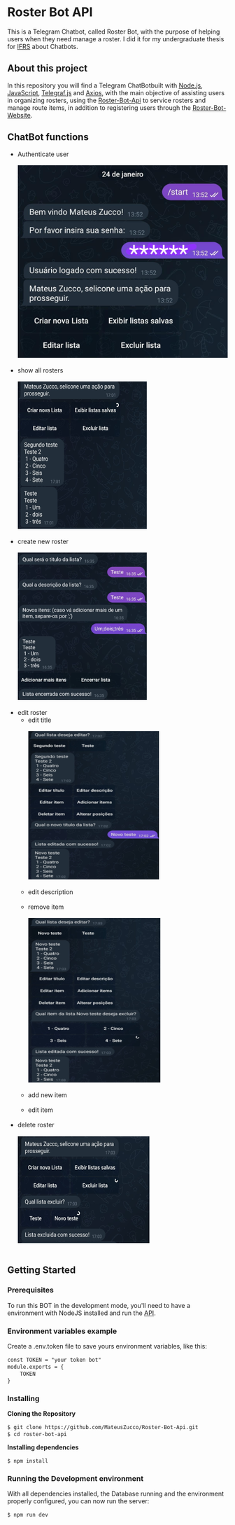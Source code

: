 # Roster Bot API

This is a Telegram Chatbot, called Roster Bot, with the purpose of helping users when they need manage a roster. I did it for my undergraduate thesis for [IFRS](https://ifrs.edu.br/) about Chatbots.

## About this project
 
In this repository you will find a Telegram ChatBotbuilt with [Node.js](https://nodejs.org/en/), [JavaScript](https://www.javascript.com/), [Telegraf.js](https://telegraf.js.org/) and [Axios](https://axios-http.com/), with the main objective of assisting users in organizing rosters, using the [Roster-Bot-Api](https://github.com/MateusZucco/Roster-Bot-Api) to service rosters and manage route items, in addition to registering users through the [Roster-Bot-Website](https://github.com/MateusZucco/Roster-Bot-Website).
  
## ChatBot functions
- Authenticate user <br /><br />
![Preview-Screens](https://github.com/MateusZucco/Roster-Bot/blob/master/assets/login.jpeg)
<br /><br />
- show all rosters <br /><br />
![Preview-Screens](https://github.com/MateusZucco/Roster-Bot/blob/master/assets/list.png)
<br /><br />
- create new roster<br /><br />
![Preview-Screens](https://github.com/MateusZucco/Roster-Bot/blob/master/assets/create.png)
<br /><br />
- edit roster
  - edit title<br /><br />
![Preview-Screens](https://github.com/MateusZucco/Roster-Bot/blob/master/assets/edit%20title.png)
<br /><br />
  - edit description<br /><br />
  - remove item<br /><br />
![Preview-Screens](https://github.com/MateusZucco/Roster-Bot/blob/master/assets/delete%20item.png)
<br /><br />
  - add new item<br /><br />
  - edit item<br /><br />
- delete roster<br /><br />
![Preview-Screens](https://github.com/MateusZucco/Roster-Bot/blob/master/assets/delete.png)
<br /><br />
  
## Getting Started

### Prerequisites

To run this BOT in the development mode, you'll need to have a environment with NodeJS installed and run the [API](https://github.com/MateusZucco/Roster-Bot-Api).

### Environment variables example
Create a .env.token file to save yours environment variables, like this:

```
const TOKEN = "your token bot"
module.exports = {
    TOKEN
}
```

### Installing

**Cloning the Repository**

```
$ git clone https://github.com/MateusZucco/Roster-Bot-Api.git
$ cd roster-bot-api
```

**Installing dependencies**

```
$ npm install
```

### Running the Development environment

With all dependencies installed, the Database running and the environment properly configured, you can now run the server:

```
$ npm run dev
```

